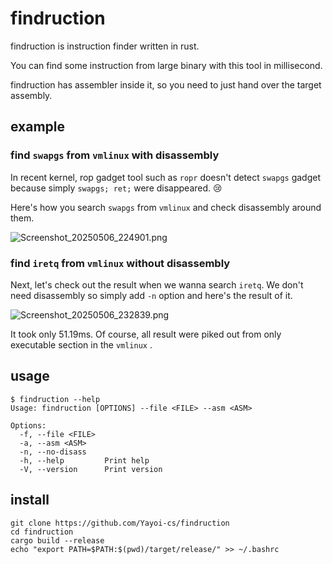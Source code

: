 # findruction

findruction is instruction finder written in rust.

You can find some instruction from large binary with this tool in millisecond.

findruction has assembler inside it, so you need to just hand over the target assembly.

[](https://github.com/Yayoi-cs/findruction)

## example
### find `swapgs` from `vmlinux` with disassembly
In recent kernel, rop gadget tool such as `ropr` doesn't detect `swapgs` gadget because simply `swapgs; ret;` were disappeared. :cry:

Here's how you search `swapgs` from `vmlinux` and check disassembly around them.

![Screenshot_20250506_224901.png](Screenshot_20250506_224901.png)


### find `iretq` from `vmlinux` without disassembly
Next, let's check out the result when we wanna search `iretq`. We don't need disassembly so simply add `-n` option and here's the result of it.

![Screenshot_20250506_232839.png](Screenshot_20250506_232839.png)

It took only 51.19ms. Of course, all result were piked out from only executable section in the `vmlinux` .

## usage
```shell
$ findruction --help
Usage: findruction [OPTIONS] --file <FILE> --asm <ASM>

Options:
  -f, --file <FILE>  
  -a, --asm <ASM>    
  -n, --no-disass    
  -h, --help         Print help
  -V, --version      Print version
```

## install
```shell
git clone https://github.com/Yayoi-cs/findruction
cd findruction
cargo build --release
echo "export PATH=$PATH:$(pwd)/target/release/" >> ~/.bashrc
```